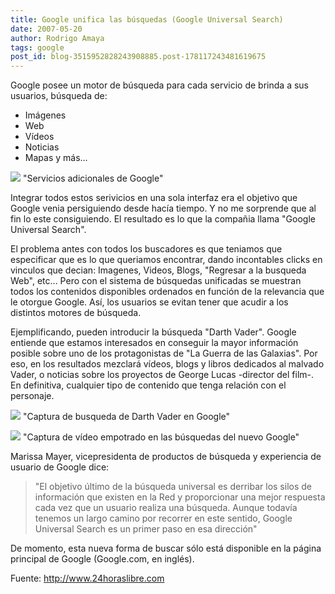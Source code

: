 ```yaml
---
title: Google unifica las búsquedas (Google Universal Search)
date: 2007-05-20
author: Rodrigo Amaya
tags: google
post_id: blog-3515952828243908885.post-178117243481619675
---
```


Google posee un motor de búsqueda para cada servicio de brinda a sus usuarios, búsqueda de:

- Imágenes
- Web
- Vídeos
- Noticias
- Mapas
y más...

[![](http://bp2.blogger.com/_ayvorITawE4/RlC3FKos2nI/AAAAAAAAAXE/10_q1EnYCOs/s400/ymas.jpg)](http://bp2.blogger.com/_ayvorITawE4/RlC3FKos2nI/AAAAAAAAAXE/10_q1EnYCOs/s1600-h/ymas.jpg)
"Servicios adicionales de
Google"

Integrar todos estos serivicios en una sola interfaz era el objetivo que Google venia persiguiendo desde hacía tiempo. Y no me sorprende que al fin lo este consiguiendo. El resultado es lo que la compañia llama "Google Universal Search".

El problema antes con todos los buscadores es que teniamos que especificar que es lo que queriamos encontrar, dando incontables clicks en vinculos que decian: Imagenes, Videos, Blogs, "Regresar a la busqueda Web", etc... Pero con el sistema de búsquedas unificadas se muestran todos los contenidos disponibles ordenados en función de la relevancia que le otorgue Google. Así, los usuarios se evitan tener que acudir a los distintos motores de búsqueda.

Ejemplificando, pueden introducir la búsqueda "Darth Vader". Google entiende que estamos interesados en conseguir la mayor información posible sobre uno de los protagonistas de "La Guerra de las Galaxias". Por eso, en los resultados mezclará vídeos, blogs y libros dedicados al malvado Vader, o noticias sobre los proyectos de George Lucas -director del film-. En definitiva, cualquier tipo de contenido que tenga relación con el personaje.

[![](http://bp3.blogger.com/_ayvorITawE4/RlC4maos2oI/AAAAAAAAAXM/xVoFPFYpGe8/s320/googledarthvader.jpg)](http://bp3.blogger.com/_ayvorITawE4/RlC4maos2oI/AAAAAAAAAXM/xVoFPFYpGe8/s1600-h/googledarthvader.jpg)
"Captura de busqueda de
Darth Vader en Google"

[![](http://bp1.blogger.com/_ayvorITawE4/RlC486os2pI/AAAAAAAAAXU/Y-jotxIadlI/s320/googledarthvaderexpanded.jpg)](http://bp1.blogger.com/_ayvorITawE4/RlC486os2pI/AAAAAAAAAXU/Y-jotxIadlI/s1600-h/googledarthvaderexpanded.jpg)
"Captura de vídeo empotrado
en las búsquedas del nuevo Google"

Marissa Mayer, vicepresidenta de productos de búsqueda y experiencia de usuario de Google dice:

> "El objetivo
> último de la búsqueda universal es derribar los silos de información que existen en la Red y
> proporcionar una mejor respuesta cada vez que un usuario realiza una búsqueda. Aunque todavía
> tenemos un largo camino por recorrer en este sentido, Google Universal Search es un primer
> paso en esa dirección"

De momento, esta nueva forma de buscar sólo está disponible en la página principal de Google (Google.com, en inglés).

Fuente: http://www.24horaslibre.com
